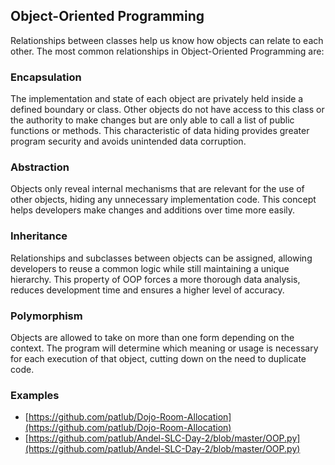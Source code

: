 ## Object-Oriented Programming

Relationships between classes help us know how objects can relate to each other. The most common relationships in Object-Oriented Programming are: 

### Encapsulation
The implementation and state of each object are privately held inside a defined boundary or class. Other objects do not have access to this class or the authority to make changes but are only able to call a list of public functions or methods. This characteristic of data hiding provides greater program security and avoids unintended data corruption.

### Abstraction
Objects only reveal internal mechanisms that are relevant for the use of other objects, hiding any unnecessary implementation code. This concept helps developers make changes and additions over time more easily.

### Inheritance
Relationships and subclasses between objects can be assigned, allowing developers to reuse a common logic while still maintaining a unique hierarchy. This property of OOP forces a more thorough data analysis, reduces development time and ensures a higher level of accuracy.

### Polymorphism
Objects are allowed to take on more than one form depending on the context. The program will determine which meaning or usage is necessary for each execution of that object, cutting down on the need to duplicate code.

### Examples

* [https://github.com/patlub/Dojo-Room-Allocation](https://github.com/patlub/Dojo-Room-Allocation)
* [https://github.com/patlub/Andel-SLC-Day-2/blob/master/OOP.py](https://github.com/patlub/Andel-SLC-Day-2/blob/master/OOP.py)
